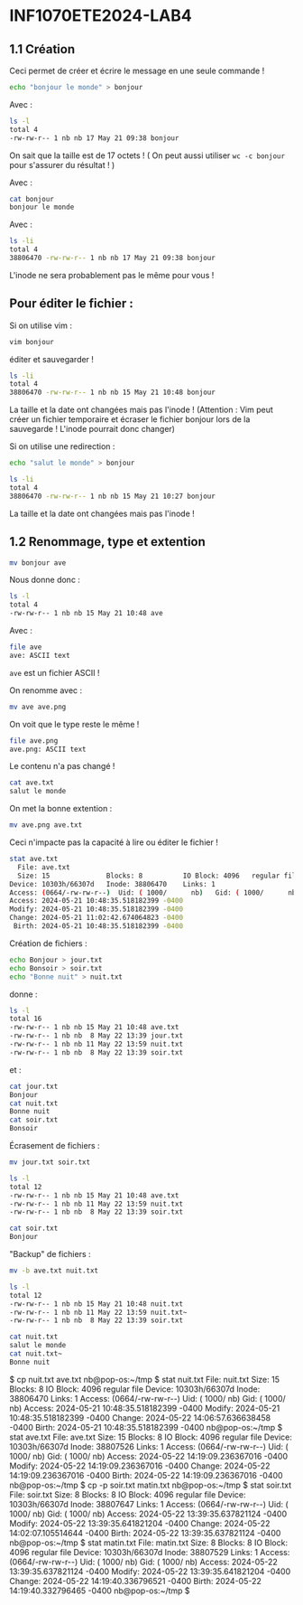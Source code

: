 # INF1070ETE2024-LAB4

## 1.1 Création 

Ceci permet de créer et écrire le message en une seule commande ! 

```sh
echo "bonjour le monde" > bonjour
```

Avec : 
```sh
ls -l
total 4
-rw-rw-r-- 1 nb nb 17 May 21 09:38 bonjour 
```

On sait que la taille est de 17 octets ! ( On peut aussi utiliser `wc -c bonjour` pour s'assurer du résultat ! )

Avec : 
```sh
cat bonjour
bonjour le monde
```

Avec : 
```sh
ls -li
total 4
38806470 -rw-rw-r-- 1 nb nb 17 May 21 09:38 bonjour
```
L'inode ne sera probablement pas le même pour vous ! 

## Pour éditer le fichier : 
Si on utilise vim :
```sh
vim bonjour
```
éditer et sauvegarder !

```sh
ls -li
total 4
38806470 -rw-rw-r-- 1 nb nb 15 May 21 10:48 bonjour
```
La taille et la date ont changées mais pas l'inode ! (Attention : Vim peut créer un fichier temporaire et écraser le fichier bonjour lors de la sauvegarde ! L'inode pourrait donc changer) 

Si on utilise une redirection : 
```sh
echo "salut le monde" > bonjour
```

```sh
ls -li
total 4
38806470 -rw-rw-r-- 1 nb nb 15 May 21 10:27 bonjour
```

La taille et la date ont changées mais pas l'inode !  

## 1.2 Renommage, type et extention 

```sh
mv bonjour ave 
```

Nous donne donc : 

```sh
ls -l
total 4
-rw-rw-r-- 1 nb nb 15 May 21 10:48 ave
```

Avec : 
```sh
file ave 
ave: ASCII text
```

`ave` est un fichier ASCII !

On renomme avec : 
```sh
mv ave ave.png
```

On voit que le type reste le même ! 
```sh
file ave.png 
ave.png: ASCII text
```

Le contenu n'a pas changé ! 

```sh
cat ave.txt 
salut le monde
```
On met la bonne extention : 
```sh
mv ave.png ave.txt
```

Ceci n'impacte pas la capacité à lire ou éditer le fichier ! 

```sh 
stat ave.txt
  File: ave.txt
  Size: 15              Blocks: 8          IO Block: 4096   regular file
Device: 10303h/66307d   Inode: 38806470    Links: 1
Access: (0664/-rw-rw-r--)  Uid: ( 1000/      nb)   Gid: ( 1000/      nb)
Access: 2024-05-21 10:48:35.518182399 -0400
Modify: 2024-05-21 10:48:35.518182399 -0400
Change: 2024-05-21 11:02:42.674064823 -0400
 Birth: 2024-05-21 10:48:35.518182399 -0400
```

Création de fichiers :

```sh 
echo Bonjour > jour.txt 
echo Bonsoir > soir.txt 
echo "Bonne nuit" > nuit.txt
```

donne : 

```sh 
ls -l
total 16
-rw-rw-r-- 1 nb nb 15 May 21 10:48 ave.txt
-rw-rw-r-- 1 nb nb  8 May 22 13:39 jour.txt
-rw-rw-r-- 1 nb nb 11 May 22 13:59 nuit.txt
-rw-rw-r-- 1 nb nb  8 May 22 13:39 soir.txt
```

et : 

```sh 
cat jour.txt 
Bonjour
cat nuit.txt 
Bonne nuit
cat soir.txt 
Bonsoir
```


Écrasement de fichiers : 

```sh 
mv jour.txt soir.txt

ls -l
total 12
-rw-rw-r-- 1 nb nb 15 May 21 10:48 ave.txt
-rw-rw-r-- 1 nb nb 11 May 22 13:59 nuit.txt
-rw-rw-r-- 1 nb nb  8 May 22 13:39 soir.txt

cat soir.txt
Bonjour
```

"Backup" de fichiers : 

```sh
mv -b ave.txt nuit.txt

ls -l 
total 12
-rw-rw-r-- 1 nb nb 15 May 21 10:48 nuit.txt
-rw-rw-r-- 1 nb nb 11 May 22 13:59 nuit.txt~
-rw-rw-r-- 1 nb nb  8 May 22 13:39 soir.txt

cat nuit.txt 
salut le monde
cat nuit.txt~
Bonne nuit
```

$ cp nuit.txt ave.txt 
nb@pop-os:~/tmp
$ stat nuit.txt
  File: nuit.txt
  Size: 15              Blocks: 8          IO Block: 4096   regular file
Device: 10303h/66307d   Inode: 38806470    Links: 1
Access: (0664/-rw-rw-r--)  Uid: ( 1000/      nb)   Gid: ( 1000/      nb)
Access: 2024-05-21 10:48:35.518182399 -0400
Modify: 2024-05-21 10:48:35.518182399 -0400
Change: 2024-05-22 14:06:57.636638458 -0400
 Birth: 2024-05-21 10:48:35.518182399 -0400
nb@pop-os:~/tmp
$ stat ave.txt 
  File: ave.txt
  Size: 15              Blocks: 8          IO Block: 4096   regular file
Device: 10303h/66307d   Inode: 38807526    Links: 1
Access: (0664/-rw-rw-r--)  Uid: ( 1000/      nb)   Gid: ( 1000/      nb)
Access: 2024-05-22 14:19:09.236367016 -0400
Modify: 2024-05-22 14:19:09.236367016 -0400
Change: 2024-05-22 14:19:09.236367016 -0400
 Birth: 2024-05-22 14:19:09.236367016 -0400
nb@pop-os:~/tmp
$ cp -p soir.txt matin.txt
nb@pop-os:~/tmp
$ stat soir.txt 
  File: soir.txt
  Size: 8               Blocks: 8          IO Block: 4096   regular file
Device: 10303h/66307d   Inode: 38807647    Links: 1
Access: (0664/-rw-rw-r--)  Uid: ( 1000/      nb)   Gid: ( 1000/      nb)
Access: 2024-05-22 13:39:35.637821124 -0400
Modify: 2024-05-22 13:39:35.641821204 -0400
Change: 2024-05-22 14:02:07.105514644 -0400
 Birth: 2024-05-22 13:39:35.637821124 -0400
nb@pop-os:~/tmp
$ stat matin.txt
  File: matin.txt
  Size: 8               Blocks: 8          IO Block: 4096   regular file
Device: 10303h/66307d   Inode: 38807529    Links: 1
Access: (0664/-rw-rw-r--)  Uid: ( 1000/      nb)   Gid: ( 1000/      nb)
Access: 2024-05-22 13:39:35.637821124 -0400
Modify: 2024-05-22 13:39:35.641821204 -0400
Change: 2024-05-22 14:19:40.336796521 -0400
 Birth: 2024-05-22 14:19:40.332796465 -0400
nb@pop-os:~/tmp
$ 
